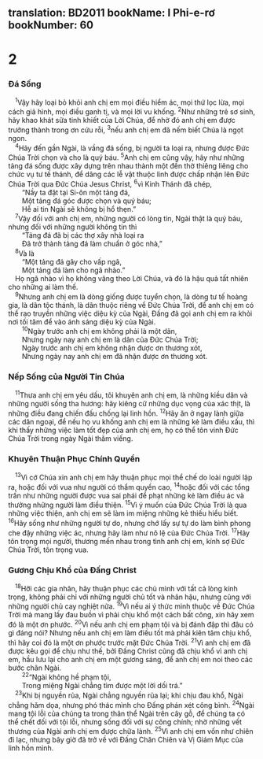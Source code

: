 translation: BD2011
bookName: I Phi-e-rơ 
bookNumber: 60
-------

<div class="title"><h1>2</h1><h3>Ðá Sống</h3></div>
<span class="verse 1phi_2_1"> <sup>1</sup>Vậy hãy loại bỏ khỏi anh chị em mọi điều hiểm ác, mọi thứ lọc lừa, mọi cách giả hình, mọi điều ganh tị, và mọi lời vu khống. </span>
<span class="verse 1phi_2_2"><sup>2</sup>Như những trẻ sơ sinh, hãy khao khát sữa tinh khiết của Lời Chúa, để nhờ đó anh chị em được trưởng thành trong ơn cứu rỗi, </span>
<span class="verse 1phi_2_3"><sup>3</sup>nếu anh chị em đã nếm biết Chúa là ngọt ngon.<br/></span>
<span class="verse 1phi_2_4"> <sup>4</sup>Hãy đến gần Ngài, là vầng đá sống, bị người ta loại ra, nhưng được Ðức Chúa Trời chọn và cho là quý báu. </span>
<span class="verse 1phi_2_5"><sup>5</sup>Anh chị em cũng vậy, hãy như những tảng đá sống được xây dựng trên nhau thành một đền thờ thiêng liêng cho chức vụ tư tế thánh, để dâng các lễ vật thuộc linh được chấp nhận lên Ðức Chúa Trời qua Ðức Chúa Jesus Christ, </span>
<span class="verse 1phi_2_6"><sup>6</sup>vì Kinh Thánh đã chép,<br/>  “Nầy ta đặt tại Si-ôn một tảng đá,<br/>  Một tảng đá góc được chọn và quý báu;<br/>  Hễ ai tin Ngài sẽ không bị hổ thẹn.” <br/></span>
<span class="verse 1phi_2_7"> <sup>7</sup>Vậy đối với anh chị em, những người có lòng tin, Ngài thật là quý báu, nhưng đối với những người không tin thì<br/>  “Tảng đá đã bị các thợ xây nhà loại ra<br/>  Ðã trở thành tảng đá làm chuẩn ở góc nhà,” <br/></span>
<span class="verse 1phi_2_8"> <sup>8</sup>Và là<br/>  “Một tảng đá gây cho vấp ngã,<br/>  Một tảng đá làm cho ngã nhào.” <br/> Họ ngã nhào vì họ không vâng theo Lời Chúa, và đó là hậu quả tất nhiên cho những ai làm thế.<br/></span>
<span class="verse 1phi_2_9"> <sup>9</sup>Nhưng anh chị em là dòng giống được tuyển chọn, là dòng tư tế hoàng gia, là dân tộc thánh, là dân thuộc riêng về Ðức Chúa Trời, để anh chị em có thể rao truyền những việc diệu kỳ của Ngài, Ðấng đã gọi anh chị em ra khỏi nơi tối tăm để vào ánh sáng diệu kỳ của Ngài.<br/></span>
<span class="verse 1phi_2_10">  <sup>10</sup>Ngày trước anh chị em không phải là một dân,<br/>  Nhưng ngày nay anh chị em là dân của Ðức Chúa Trời;<br/>  Ngày trước anh chị em không nhận được ơn thương xót,<br/>  Nhưng ngày nay anh chị em đã nhận được ơn thương xót.<br/></span>
<div class="title"><h3>Nếp Sống của Người Tin Chúa</h3></div>
<span class="verse 1phi_2_11"> <sup>11</sup>Thưa anh chị em yêu dấu, tôi khuyên anh chị em, là những kiều dân và những người sống tha hương: hãy kiêng cữ những dục vọng của xác thịt, là những điều đang chiến đấu chống lại linh hồn. </span>
<span class="verse 1phi_2_12"><sup>12</sup>Hãy ăn ở ngay lành giữa các dân ngoại, để nếu họ vu khống anh chị em là những kẻ làm điều xấu, thì khi thấy những việc làm tốt đẹp của anh chị em, họ có thể tôn vinh Ðức Chúa Trời trong ngày Ngài thăm viếng.<br/></span>
<div class="title"><h3>Khuyên Thuận Phục Chính Quyền</h3></div>
<span class="verse 1phi_2_13"> <sup>13</sup>Vì cớ Chúa xin anh chị em hãy thuận phục mọi thể chế do loài người lập ra, hoặc đối với vua như người có thẩm quyền cao, </span>
<span class="verse 1phi_2_14"><sup>14</sup>hoặc đối với các tổng trấn như những người được vua sai phái để phạt những kẻ làm điều ác và thưởng những người làm điều thiện. </span>
<span class="verse 1phi_2_15"><sup>15</sup>Vì ý muốn của Ðức Chúa Trời là qua những việc thiện, anh chị em sẽ làm im miệng những kẻ thiếu hiểu biết. </span>
<span class="verse 1phi_2_16"><sup>16</sup>Hãy sống như những người tự do, nhưng chớ lấy sự tự do làm bình phong che đậy những việc ác, nhưng hãy làm như nô lệ của Ðức Chúa Trời. </span>
<span class="verse 1phi_2_17"><sup>17</sup>Hãy tôn trọng mọi người, thương mến nhau trong tình anh chị em, kính sợ Ðức Chúa Trời, tôn trọng vua.<br/></span>
<div class="title"><h3>Gương Chịu Khổ của Ðấng Christ</h3></div>
<span class="verse 1phi_2_18"> <sup>18</sup>Hỡi các gia nhân, hãy thuận phục các chủ mình với tất cả lòng kính trọng, không phải chỉ với những người chủ tốt và nhân hậu, nhưng cũng với những người chủ cay nghiệt nữa. </span>
<span class="verse 1phi_2_19"><sup>19</sup>Vì nếu ai ý thức mình thuộc về Ðức Chúa Trời mà mang lấy đau buồn vì phải chịu khổ một cách bất công, xin hãy xem đó là một ơn phước. </span>
<span class="verse 1phi_2_20"><sup>20</sup>Vì nếu anh chị em phạm tội và bị đánh đập thì đâu có gì đáng nói? Nhưng nếu anh chị em làm điều tốt mà phải kiên tâm chịu khổ, thì hãy coi đó là một ơn phước trước mặt Ðức Chúa Trời. </span>
<span class="verse 1phi_2_21"><sup>21</sup>Vì anh chị em đã được kêu gọi để chịu như thế, bởi Ðấng Christ cũng đã chịu khổ vì anh chị em, hầu lưu lại cho anh chị em một gương sáng, để anh chị em noi theo các bước chân Ngài.<br/></span>
<span class="verse 1phi_2_22">  <sup>22</sup>“Ngài không hề phạm tội,<br/>  Trong miệng Ngài chẳng tìm được một lời dối trá.” <br/></span>
<span class="verse 1phi_2_23"> <sup>23</sup>Khi bị nguyền rủa, Ngài chẳng nguyền rủa lại; khi chịu đau khổ, Ngài chẳng hăm dọa, nhưng phó thác mình cho Ðấng phán xét công bình. </span>
<span class="verse 1phi_2_24"><sup>24</sup>Ngài mang tội lỗi của chúng ta trong thân thể Ngài trên cây gỗ, để chúng ta có thể chết đối với tội lỗi, nhưng sống đối với sự công chính; nhờ những vết thương của Ngài anh chị em được chữa lành. </span>
<span class="verse 1phi_2_25"><sup>25</sup>Vì anh chị em vốn như chiên đi lạc, nhưng bây giờ đã trở về với Ðấng Chăn Chiên và Vị Giám Mục của linh hồn mình.<br/></span>
